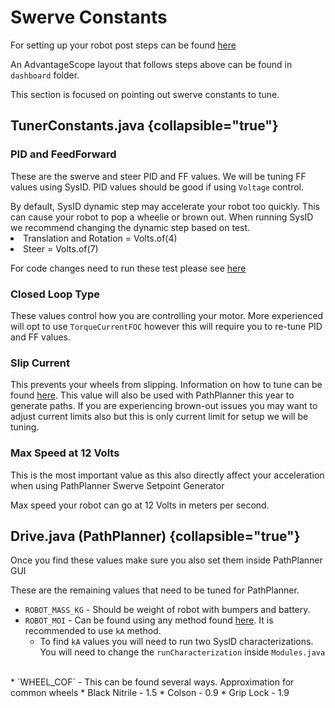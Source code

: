 # Swerve Constants

For setting up your robot post steps can be found [here](https://docs.advantagekit.org/example-projects/talonfx-swerve-template/) 

An AdvantageScope layout that follows steps above can be found in `dashboard` folder.

This section is focused on pointing out swerve constants to tune.

## TunerConstants.java {collapsible="true"}

### PID and FeedForward

These are the swerve and steer PID and FF values. We will be tuning FF values using SysID. PID values should be good if using `Voltage` control.

<code-block lang="java" src="TunerConstants.java" include-lines="6-13"/>

<tip>
By default, SysID dynamic step may accelerate your robot too quickly. This can cause your robot to pop a wheelie or brown out.
When running SysID we recommend changing the dynamic step based on test.
<list>
<li>Translation and Rotation = Volts.of(4)
</li>
<li>Steer = Volts.of(7)
</li>
</list>
</tip>

For code changes need to run these test please see [here](https://docs.advantagekit.org/example-projects/talonfx-swerve-template/#feedforward-characterization)  

### Closed Loop Type

These values control how you are controlling your motor. More experienced will opt to use `TorqueCurrentFOC` however this will require you to re-tune PID and FF values.

<code-block lang="java" src="TunerConstants.java" include-lines="17,20"/>

### Slip Current

This prevents your wheels from slipping. Information on how to tune can be found [here](https://v6.docs.ctr-electronics.com/en/stable/docs/hardware-reference/talonfx/improving-performance-with-current-limits.html#preventing-wheel-slip).
This value will also be used with PathPlanner this year to generate paths. If you are experiencing brown-out issues you may want to adjust current limits also but this is only current limit for setup we will be tuning.

<code-block lang="java" src="TunerConstants.java" include-lines="28"/>

### Max Speed at 12 Volts

<note>This is the most important value as this also directly affect your acceleration when using PathPlanner Swerve Setpoint Generator</note>

Max speed your robot can go at 12 Volts in meters per second.

<code-block lang="java" src="TunerConstants.java" include-lines="57"/>


## Drive.java (PathPlanner) {collapsible="true"}

<warning>Once you find these values make sure you also set them inside PathPlanner GUI</warning>

These are the remaining values that need to be tuned for PathPlanner.

<code-block lang="java" src="Drive.java" include-lines="75-77"/>

* `ROBOT_MASS_KG` - Should be weight of robot with bumpers and battery.
* `ROBOT_MOI` - Can be found using any method found [here](https://sleipnirgroup.github.io/Choreo/usage/estimating-moi/#system-identification-methods). It is recommended to use `kA` method.
  * To find `kA` values you will need to run two SysID characterizations. You will need to change the `runCharacterization` inside `Modules.java`
<br/>
<compare type="top-bottom" first-title="kA Linear" second-title="kA Angular">
<code-block lang="java" src="Module.java" include-lines="1-5"/>
<code-block lang="java" src="Module.java" include-lines="7-11"/>
</compare>
* `WHEEL_COF` - This can be found several ways. Approximation for common wheels
  * Black Nitrile - 1.5
  * Colson - 0.9 
  * Grip Lock - 1.9






